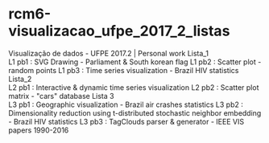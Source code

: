 # rcm6-visualizacao_ufpe_2017_2_listas
Visualização de dados - UFPE 2017.2 | Personal work 
Lista_1  
L1 pb1 : SVG Drawing - Parliament & South korean flag
L1 pb2 : Scatter plot - random points
L1 pb3 : Time series visualization - Brazil HIV statistics
Lista_2  
L2 pb1 : Interactive & dynamic time series visualization
L2 pb2 : Scatter plot matrix - "cars" database
Lista 3  
L3 pb1 : Geographic visualization - Brazil air crashes statistics
L3 pb2 : Dimensionality reduction using t-distributed stochastic neighbor embedding - Brazil HIV statistics
L3 pb3 : TagClouds parser & generator - IEEE VIS papers 1990-2016
